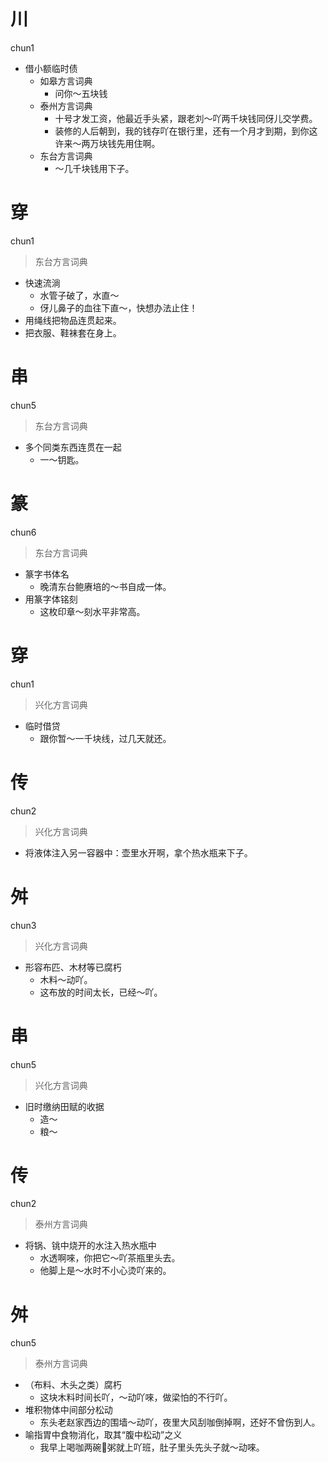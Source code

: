 # 川
chun1
+ 借小额临时债
  * 如皋方言词典
    - 问你～五块钱
  * 泰州方言词典
    - 十号才发工资，他最近手头紧，跟老刘～吖两千块钱同伢儿交学费。
    - 装修的人后朝到，我的钱存吖在银行里，还有一个月才到期，到你这许来～两万块钱先用住啊。
  * 东台方言词典
    - ～几千块钱用下子。

# 穿
chun1
> 东台方言词典
- 快速流淌
  - 水管子破了，水直～
  - 伢儿鼻子的血往下直～，快想办法止住！
- 用绳线把物品连贯起来。
- 把衣服、鞋袜套在身上。

# 串
chun5
> 东台方言词典
- 多个同类东西连贯在一起
  - 一～钥匙。

# 篆
chun6
> 东台方言词典
- 篆字书体名
  - 晚清东台鲍赓培的～书自成一体。
- 用篆字体铭刻
  - 这枚印章～刻水平非常高。

# 穿
chun1
> 兴化方言词典
- 临时借贷
  - 跟你暂～一千块线，过几天就还。

# 传
chun2
> 兴化方言词典
- 将液体注入另一容器中：壶里水开啊，拿个热水瓶来下子。

# 舛
chun3
> 兴化方言词典
- 形容布匹、木材等已腐朽
  - 木料～动吖。
  - 这布放的时间太长，已经～吖。

# 串
chun5
> 兴化方言词典
- 旧时缴纳田赋的收据
  - 造～
  - 粮～

# 传
chun2
> 泰州方言词典
- 将锅、铫中烧开的水注入热水瓶中
  - 水透啊唻，你把它～吖茶瓶里头去。
  - 他脚上是～水时不小心烫吖来的。


# 舛
chun5
> 泰州方言词典
- （布料、木头之类）腐朽
  - 这块木料时间长吖，～动吖唻，做梁怕的不行吖。
- 堆积物体中间部分松动
  - 东头老赵家西边的围墙～动吖，夜里大风刮咖倒掉啊，还好不曾伤到人。
- 喻指胃中食物消化，取其“腹中松动”之义
  - 我早上喝咖两碗𣻏粥就上吖班，肚子里头先头子就～动唻。
